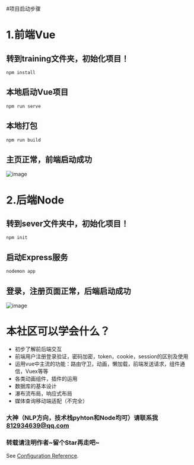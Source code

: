 
#项目启动步骤

# 1.前端Vue



## 转到training文件夹，初始化项目！
```
npm install
```

## 本地启动Vue项目
```
npm run serve
```

## 本地打包
```
npm run build
```
## 主页正常，前端启动成功
![image](https://user-images.githubusercontent.com/58848635/128705005-52a12b06-6e6c-440e-9300-bf30a4fec7d8.png)





# 2.后端Node



## 转到sever文件夹中，初始化项目！

```
npm init
```

## 启动Express服务

```
nodemon app
```

## 登录，注册页面正常，后端启动成功
![image](https://user-images.githubusercontent.com/58848635/128704886-e84ad541-c394-4599-9067-bdfe3bfc539f.png)




# 本社区可以学会什么？



- 初步了解前后端交互
- 前端用户注册登录验证，密码加密，token，cookie，session的区别及使用
- 运用vue中主流的功能：路由守卫，动画，懒加载，前端发送请求，组件通信，Vuex等等
- 各类动画组件，插件的运用
- 数据库的基本设计
- 瀑布流布局，响应式布局
- 媒体查询移动端适配（不完全）



### 大神（NLP方向，技术栈pyhton和Node均可）请联系我  812934639@qq.com



### 转载请注明作者~留个Star再走吧~

See [Configuration Reference](https://cli.vuejs.org/config/).
